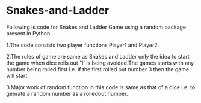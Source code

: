 # Snakes-and-Ladder
Following is code for Snakes and Ladder Game using a random package present in Python.

1.The code consists two player functions Player1 and Player2.

2.The rules of game are same as Snakes and Ladder only the idea to start the game when dice rolls out '1' is being avoided.The games starts with any number being rolled first i.e. if the first rolled out  number 3 then the game will start.

3.Major work of random function in this code is same as that of a dice i.e. to genrate a random number as a rolledout number.
 

